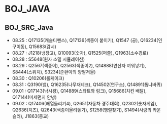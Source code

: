 # BOJ_JAVA
## BOJ_SRC_Java
* 08.25 :  Q17135(캐슬디펜스), Q17136(색종이 붙이기), Q1547 (공), Q16234(인구이동), Q15683(감시)
* 08.27 :  J1218(냉장고), Q10093(숫자), Q1525(퍼즐), Q1963(소수경로)
* 08.28 : S5648(원자 소멸 시뮬레이션)
* 08.29 : Q2567(색종이), Q2563(색종이2), Q14888(연산자 끼워넣기), S8444(스위치), S3234(준환이의 양팔저울)
* 08.30 : Q10206(롤케이크)
* 08.31 : Q3190(뱀), Q16235(나무재테크), Q14502(연구소), Q14891(톱니바퀴)
* 09.01 : Q17143(낚시왕), Q14889(스타트와 링크), Q15686(치킨 배달), Q17144(미세먼지 안녕)
* 09.02 : Q17406(배열돌리기4), Q2651(자동차 경주대회), Q2302(숫자게임), Q2636(치즈), Q2643(색종이올려놓기), S1258(행렬찾기), S1494(사랑의 카운슬러), J1863(종교)
